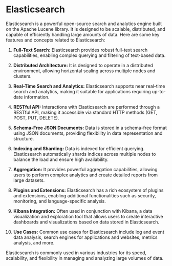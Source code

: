 # Elasticsearch

Elasticsearch is a powerful open-source search and analytics engine built on the Apache Lucene library. It is designed to be scalable, distributed, and capable of efficiently handling large amounts of data. Here are some key features and concepts related to Elasticsearch:

1. **Full-Text Search:** Elasticsearch provides robust full-text search capabilities, enabling complex querying and filtering of text-based data.
   
2. **Distributed Architecture:** It is designed to operate in a distributed environment, allowing horizontal scaling across multiple nodes and clusters.
   
3. **Real-Time Search and Analytics:** Elasticsearch supports near real-time search and analytics, making it suitable for applications requiring up-to-date information.
   
4. **RESTful API:** Interactions with Elasticsearch are performed through a RESTful API, making it accessible via standard HTTP methods (GET, POST, PUT, DELETE).
   
5. **Schema-Free JSON Documents:** Data is stored in a schema-free format using JSON documents, providing flexibility in data representation and structure.
   
6. **Indexing and Sharding:** Data is indexed for efficient querying. Elasticsearch automatically shards indices across multiple nodes to balance the load and ensure high availability.
   
7. **Aggregation:** It provides powerful aggregation capabilities, allowing users to perform complex analytics and create detailed reports from large datasets.
   
8. **Plugins and Extensions:** Elasticsearch has a rich ecosystem of plugins and extensions, enabling additional functionalities such as security, monitoring, and language-specific analysis.
   
9. **Kibana Integration:** Often used in conjunction with Kibana, a data visualization and exploration tool that allows users to create interactive dashboards and visualizations based on data stored in Elasticsearch.
   
10. **Use Cases:** Common use cases for Elasticsearch include log and event data analysis, search engines for applications and websites, metrics analysis, and more.

Elasticsearch is commonly used in various industries for its speed, scalability, and flexibility in managing and analyzing large volumes of data.
